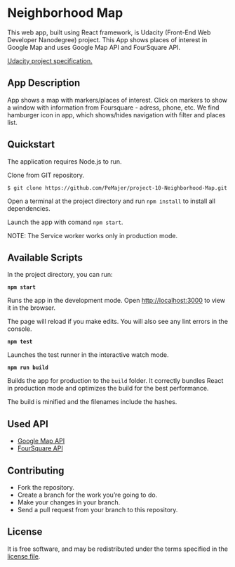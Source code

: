 # Neighborhood Map
This web app, built using React framework, is Udacity (Front-End Web Developer Nanodegree) project. This App shows places of interest in Google Map and uses Google Map API and FourSquare API.

[Udacity project specification.](https://review.udacity.com/#!/rubrics/1351/view)

## App Description
App shows a map with markers/places of interest. Click on markers to show a window with information from Foursquare - adress, phone, etc. We find hamburger icon in app, which shows/hides navigation with filter and places list.

## Quickstart
The application requires Node.js to run.

Clone from GIT repository.
```
$ git clone https://github.com/PeMajer/project-10-Neighborhood-Map.git
```
Open a terminal at the project directory and run `npm install` to install all dependencies.

Launch the app with comand `npm start`.

NOTE: The Service worker works only in production mode.

## Available Scripts

In the project directory, you can run:

**`npm start`**

Runs the app in the development mode.
Open [http://localhost:3000](http://localhost:3000) to view it in the browser.

The page will reload if you make edits.
You will also see any lint errors in the console.

**`npm test`**

Launches the test runner in the interactive watch mode.

**`npm run build`**

Builds the app for production to the `build` folder.
It correctly bundles React in production mode and optimizes the build for the best performance.

The build is minified and the filenames include the hashes.

## Used API
* [Google Map API](https://developers.google.com/maps/documentation/javascript/tutorial)
* [FourSquare API](https://developer.foursquare.com/docs/api/getting-started)

## Contributing
* Fork the repository.
* Create a branch for the work you’re going to do.
* Make your changes in your branch.
* Send a pull request from your branch to this repository.

## License
It is free software, and may be redistributed under the terms specified in the [license file](LICENSE.md).
